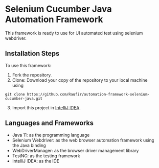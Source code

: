 # Selenium Cucumber Java Automation Framework


This framework is ready to use for UI automated test using selenium webdriver.

## Installation Steps

To use this framework:
1. Fork the repository.
2. Clone: Download your copy of the repository to your local machine using

```git clone https://github.com/Raufir/automation-framework-selenium-cucumber-java.git```

3. Import this project in [IntelliJ IDEA](https://www.jetbrains.com/idea/download/).

## Languages and Frameworks



- Java 11:  as the programming language
- Selenium Webdriver: as the web browser automation framework using the Java binding
- WebDriverManager: as the browser driver management library
- TestNG: as the testing framework
- IntelliJ IDEA: as the IDE